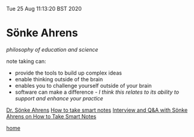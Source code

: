 Tue 25 Aug 11:13:20 BST 2020

# Sönke Ahrens
*philosophy of education and science*

note taking can:


  * provide the tools to build up complex ideas
  * enable thinking outside of the brain
  * enables you to challenge yourself outside of your brain
  * software can make a difference - *I think this relates to its ability to support and enhance your practice*

[Dr. Sönke Ahrens](https://www.findinggeniuspodcast.com/podcasts/duly-noted-dr-sonke-ahrens-author-how-to-take-smart-notes-finding-efficiency-in-note-taking-to-achieve-more-comprehensive-learning-and-increased-productivity/)
[How to take smart notes](https://vimeo.com/275530205)
[Interview and Q&A with Sönke Ahrens on How to Take Smart Notes](https://www.youtube.com/watch?v=kXnR7qX3BDc&feature=emb_title)


[home](/home/pi/Documents/zettelkasten-index.md)